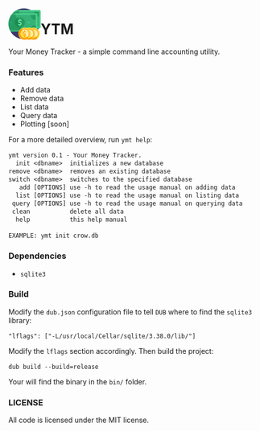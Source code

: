 <img src="imgs/money.png" width="64" height="64" align="left"></img>
# YTM
Your Money Tracker - a simple command line accounting utility.

### Features
* Add data
* Remove data
* List data
* Query data
* Plotting [soon]

For a more detailed overview, run `ymt help`:
```
ymt version 0.1 - Your Money Tracker.
  init <dbname>  initializes a new database
remove <dbname>  removes an existing database
switch <dbname>  switches to the specified database
   add [OPTIONS] use -h to read the usage manual on adding data
  list [OPTIONS] use -h to read the usage manual on listing data
 query [OPTIONS] use -h to read the usage manual on querying data
 clean           delete all data
  help           this help manual

EXAMPLE: ymt init crow.db
```

### Dependencies
* `sqlite3`

### Build
Modify the `dub.json` configuration file to tell `DUB` where to find the `sqlite3` library:
```
"lflags": ["-L/usr/local/Cellar/sqlite/3.38.0/lib/"]
```

Modify the `lflags` section accordingly. Then build the project:
```
dub build --build=release
```

Your will find the binary in the `bin/` folder.

### LICENSE
All code is licensed under the MIT license.
